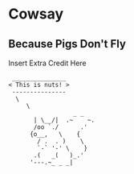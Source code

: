 # Cowsay
## Because Pigs Don't Fly
Insert Extra Credit Here

```
 _______________
< This is nuts! >
 ---------------
  \
     \
                  _ _
       | \__/|  .~    ~.
       /oo `./      .'
      {o__,   \    {
        / .  . )    \
        `-` '-' \    }
       .(   _(   )_.'
      '---.~_ _ _|


```
